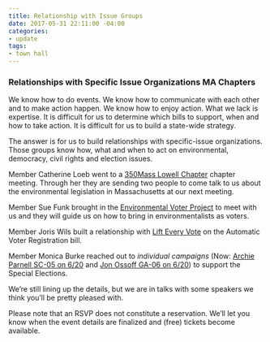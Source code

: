 ```yaml
---
title: Relationship with Issue Groups
date: 2017-05-31 22:11:00 -04:00
categories:
- update
tags:
- town hall
---
```


### Relationships with Specific Issue Organizations MA Chapters
We know how to do events. We know how to communicate with each other and to make action happen. We know how to enjoy action.  What we lack is expertise. It is difficult for us to determine which bills to support, when and how to take action. It is difficult for us to build a state-wide strategy.

The answer is for us to build relationships with specific-issue organizations. Those groups know how, what and when to act on environmental, democracy, civil rights and election issues. 

Member Catherine Loeb went to a [350Mass Lowell Chapter](http://350mass.betterfutureproject.org/) chapter meeting. Through her they are sending two people to come talk to us about the environmental legislation in Massachusetts at our next meeting. 

Member Sue Funk brought in the [Environmental Voter Project](http://www.environmentalvoter.org/) to meet with us and they will guide us on how to bring in environmentalists as voters. 

Member Joris Wils built a relationship with [Lift Every Vote](https://www.facebook.com/groups/757413041078516/) on the Automatic Voter Registration bill. 

Member Monica Burke reached out to *individual campaigns* (Now: [Archie Parnell SC-05 on 6/20](https://archieparnell.com/) and [Jon Ossoff GA-06 on 6/20](http://electjon.com)) to support the Special Elections.





We’re still lining up the details, but we are in talks with some speakers we think you’ll be pretty pleased with.

Please note that an RSVP does not constitute a reservation. We’ll let you know when the event details are finalized and (free) tickets become available.
